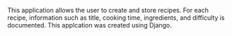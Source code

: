 This application allows the user to create and store recipes. For each recipe, information such as title, cooking time, ingredients, and difficulty is documented. 
This applcation was created using Django.